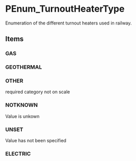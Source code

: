 # PEnum_TurnoutHeaterType

Enumeration of the different turnout heaters used in railway.<!-- end of definition -->

## Items

### GAS


### GEOTHERMAL


### OTHER
required category not on scale

### NOTKNOWN
Value is unkown

### UNSET
Value has not been specified

### ELECTRIC

